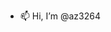 - 📫 Hi, I’m @az3264
<!---
az3264/az3264 is a ✨ special ✨ repository because its `README.md` (this file) appears on your GitHub profile.
You can click the Preview link to take a look at your changes.
--->
